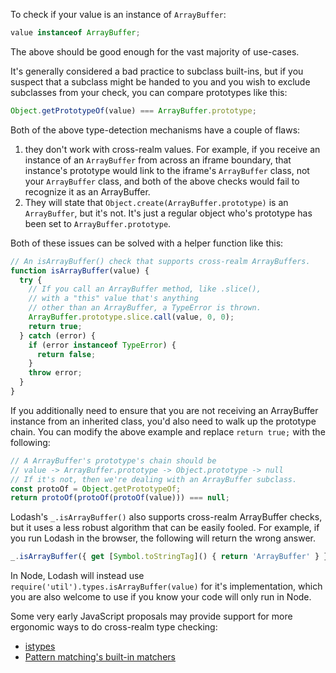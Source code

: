 To check if your value is an instance of `ArrayBuffer`:

```javascript
value instanceof ArrayBuffer;
```

The above should be good enough for the vast majority of use-cases.

It's generally considered a bad practice to subclass built-ins, but if you suspect that a subclass might be handed to you and you wish to exclude subclasses from your check, you can compare prototypes like this:

```javascript
Object.getPrototypeOf(value) === ArrayBuffer.prototype;
```

Both of the above type-detection mechanisms have a couple of flaws:
1. they don't work with cross-realm values. For example, if you receive an instance of an `ArrayBuffer` from across an iframe boundary, that instance's prototype would link to the iframe's `ArrayBuffer` class, not your `ArrayBuffer` class, and both of the above checks would fail to recognize it as an ArrayBuffer.
2. They will state that `Object.create(ArrayBuffer.prototype)` is an `ArrayBuffer`, but it's not. It's just a regular object who's prototype has been set to `ArrayBuffer.prototype`.

Both of these issues can be solved with a helper function like this:

```javascript
// An isArrayBuffer() check that supports cross-realm ArrayBuffers.
function isArrayBuffer(value) {
  try {
    // If you call an ArrayBuffer method, like .slice(),
    // with a "this" value that's anything
    // other than an ArrayBuffer, a TypeError is thrown.
    ArrayBuffer.prototype.slice.call(value, 0, 0);
    return true;
  } catch (error) {
    if (error instanceof TypeError) {
      return false;
    }
    throw error;
  }
}
```

If you additionally need to ensure that you are not receiving an ArrayBuffer instance from an inherited class, you'd also need to walk up the prototype chain. You can modify the above example and replace `return true;` with the following:

```javascript
// A ArrayBuffer's prototype's chain should be
// value -> ArrayBuffer.prototype -> Object.prototype -> null
// If it's not, then we're dealing with an ArrayBuffer subclass.
const protoOf = Object.getPrototypeOf;
return protoOf(protoOf(protoOf(value))) === null;
```

Lodash's `_.isArrayBuffer()` also supports cross-realm ArrayBuffer checks, but it uses a less robust algorithm that can be easily fooled. For example, if you run Lodash in the browser, the following will return the wrong answer.

```javascript
_.isArrayBuffer({ get [Symbol.toStringTag]() { return 'ArrayBuffer' } }); // true
```

In Node, Lodash will instead use `require('util').types.isArrayBuffer(value)` for it's implementation, which you are also welcome to use if you know your code will only run in Node.

Some very early JavaScript proposals may provide support for more ergonomic ways to do cross-realm type checking:
* [istypes](https://github.com/jasnell/proposal-istypes)
* [Pattern matching's built-in matchers](https://github.com/tc39/proposal-pattern-matching#built-in-custom-matchers-1)
